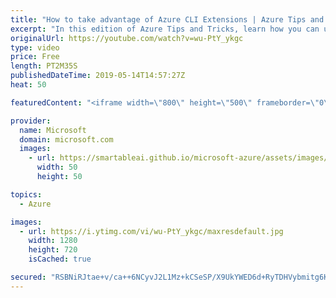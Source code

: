 ```yaml
---
title: "How to take advantage of Azure CLI Extensions | Azure Tips and Tricks"
excerpt: "In this edition of Azure Tips and Tricks, learn how you can use the Azure CLI tool and its extensions to do almost anything in Azure.   For more tips and tricks, visit: http://azuredev.tips  Get started with 12 months of free services and $200 USD in credit.  Create your free account today with Microsoft"
originalUrl: https://youtube.com/watch?v=wu-PtY_ykgc
type: video
price: Free
length: PT2M35S
publishedDateTime: 2019-05-14T14:57:27Z
heat: 50

featuredContent: "<iframe width=\"800\" height=\"500\" frameborder=\"0\" src=\"https://www.youtube.com/embed/wu-PtY_ykgc\" allow=\"accelerometer; autoplay; encrypted-media; gyroscope; picture-in-picture\" allowfullscreen></iframe>"

provider:
  name: Microsoft
  domain: microsoft.com
  images:
    - url: https://smartableai.github.io/microsoft-azure/assets/images/organizations/microsoft.com-50x50.jpg
      width: 50
      height: 50

topics:
  - Azure

images:
  - url: https://i.ytimg.com/vi/wu-PtY_ykgc/maxresdefault.jpg
    width: 1280
    height: 720
    isCached: true

secured: "RSBNiRJtae+v/ca++6NCyvJ2L1Mz+kCSeSP/X9UkYWED6d+RyTDHVybmitg6KPTBH2IX0VMKBQzAlsvrTOcPYdOu02+gqStdOb8cjJ/LvFuwVkW23H/cZYxBPOnBpgyo8GJLQF2h0nmEB+/PTrrbarej3albsMn41FqlCbq8WwxW3Py1UWnToXw2a04ZeW5YeQ+8my9Pt7RPkWHSQBe3NFaW+fiBCEeYRzmQeM2AgUmDA+MyRI0LTxFBq6I8qgbSQf1+1awLDRstpSke/T/JpUr6WV8BtcJWxS/5WTuI2D1TSSR+BozJFVl8/tXHOruoTVeO8BJ+dv2rgyA1dEzhqBo5AdC4gKuEaHDBVsNffaQB4/XzypAfb/qXwUKkJyMTI0qmSIBB165+KAyWmePGzrxSxnUbfTBh8azeTYhDu28=;FY6UmjPbeYyHk0WrIoCixg=="
---
```


